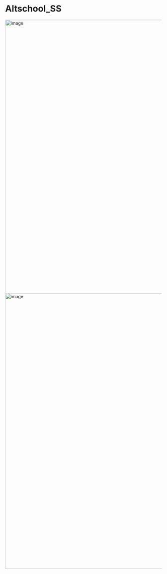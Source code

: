 # Altschool_SS


<img width="1871" height="877" alt="image" src="https://github.com/user-attachments/assets/8974dbe3-3008-4e17-960d-a6645c516f83" />
<img width="1881" height="884" alt="image" src="https://github.com/user-attachments/assets/85121b5c-f4a8-4a25-bc37-85d36f19d083" />

